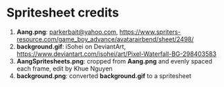 # Spritesheet credits 
1. **Aang.png**: parkerbait@yahoo.com, https://www.spriters-resource.com/game_boy_advance/avatarairbend/sheet/2498/
2. **background.gif**: iSohei on DeviantArt, https://www.deviantart.com/isohei/art/Pixel-Waterfall-BG-298403583
3. **AangSpritesheets.png**: cropped from **Aang.png** and evenly spaced each frame, edit by Khue Nguyen
4. **background.png**: converted **background.gif** to a spritesheet
